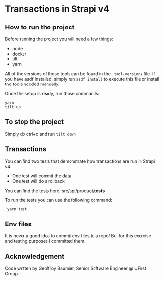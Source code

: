 # Transactions in Strapi v4

## How to run the project
Before running the project you will need a few things:
- node 
- docker
- tilt
- yarn

All of the versions of those tools can be found in the `.tool-versions` file.
If you have asdf installed, simply run `asdf install` to execute this file or install the tools needed manually.


Once the setup is ready, run those commands:
```
yarn
tilt up
```

## To stop the project
Simply do ctrl+c and run `tilt down`

## Transactions
You can find two tests that demonstrate how transactions are run in Strapi v4:
- One test will commit the data
- One test will do a rollback

You can find the tests here: src/api/product/__tests__

To run the tests you can use the following command:
```
 yarn test
```

## Env files
It is never a good idea to commit env files to a repo! But for this exercise and testing purposes I committed them.

## Acknowledgement

Code written by Geoffroy Baumier, Senior Software Engineer @ UFirst Group
